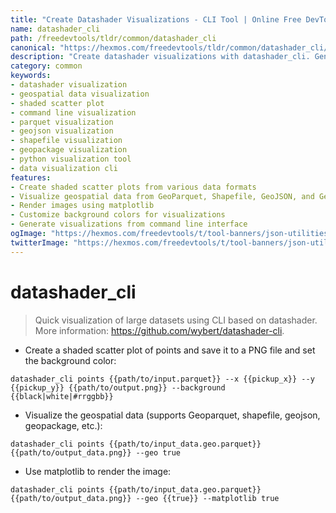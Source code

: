 ```yaml
---
title: "Create Datashader Visualizations - CLI Tool | Online Free DevTools by Hexmos"
name: datashader_cli
path: /freedevtools/tldr/common/datashader_cli
canonical: "https://hexmos.com/freedevtools/tldr/common/datashader_cli/"
description: "Create datashader visualizations with datashader_cli. Generate shaded scatter plots and geospatial data visualizations easily via the command line. Free online tool, no registration required."
category: common
keywords:
- datashader visualization
- geospatial data visualization
- shaded scatter plot
- command line visualization
- parquet visualization
- geojson visualization
- shapefile visualization
- geopackage visualization
- python visualization tool
- data visualization cli
features:
- Create shaded scatter plots from various data formats
- Visualize geospatial data from GeoParquet, Shapefile, GeoJSON, and GeoPackage
- Render images using matplotlib
- Customize background colors for visualizations
- Generate visualizations from command line interface
ogImage: "https://hexmos.com/freedevtools/t/tool-banners/json-utilities-banner.png"
twitterImage: "https://hexmos.com/freedevtools/t/tool-banners/json-utilities-banner.png"
---
```


# datashader_cli

> Quick visualization of large datasets using CLI based on datashader.
> More information: <https://github.com/wybert/datashader-cli>.

- Create a shaded scatter plot of points and save it to a PNG file and set the background color:

`datashader_cli points {{path/to/input.parquet}} --x {{pickup_x}} --y {{pickup_y}} {{path/to/output.png}} --background {{black|white|#rrggbb}}`

- Visualize the geospatial data (supports Geoparquet, shapefile, geojson, geopackage, etc.):

`datashader_cli points {{path/to/input_data.geo.parquet}} {{path/to/output_data.png}} --geo true`

- Use matplotlib to render the image:

`datashader_cli points {{path/to/input_data.geo.parquet}} {{path/to/output_data.png}} --geo {{true}} --matplotlib true`
